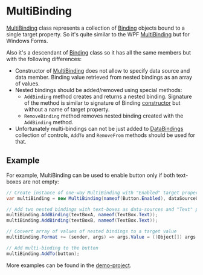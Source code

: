 # MultiBinding

[MultiBinding] class represents a collection of [Binding] objects bound to a single target property.
So it's quite similar to the WPF [MultiBinding][wpf-multibinding] but for Windows Forms.

Also it's a descendant of [Binding] class so it has all the same members but with the following differences:
* Constructor of [MultiBinding] does not allow to specify data source and data member.
Binding value retrieved from nested bindings as an array of values.
* Nested bindings should be added/removed using special methods:
  * `AddBinding` method creates and returns a nested binding.
  Signature of the method is similar to signature of Binding [constructor][binding-constructor] but without a name of target property.
  * `RemoveBinding` method removes nested binding created with the `AddBinding` method.
* Unfortunately multi-bindings can not be just added to [DataBindings] collection of controls,
`AddTo` and `RemoveFrom` methods should be used for that.

## Example

For example, MultiBinding can be used to enable button only if both text-boxes are not empty:
```csharp
// Create instance of one-way MultiBinding with "Enabled" target property
var multiBinding = new MultiBinding(nameof(Button.Enabled), dataSourceUpdateMode: DataSourceUpdateMode.Never);

// Add two nested bindings with text-boxes as data-sources and "Text" property as a data-member
multiBinding.AddBinding(textBoxA, nameof(TextBox.Text));
multiBinding.AddBinding(textBoxB, nameof(TextBox.Text));

// Convert array of values of nested bindings to a target value
multiBinding.Format += (sender, args) => args.Value = ((Object[]) args.Value).Cast<String>().All(value => !String.IsNullOrEmpty(value));

// Add multi-binding to the button
multiBinding.AddTo(button);
```

More examples can be found in the [demo-project](demos/WindowsFormsApp).

[binding]: https://docs.microsoft.com/en-us/dotnet/api/system.windows.forms.binding
[binding-constructor]: https://docs.microsoft.com/en-us/dotnet/api/system.windows.forms.binding.-ctor#System_Windows_Forms_Binding__ctor_System_String_System_Object_System_String_System_Boolean_System_Windows_Forms_DataSourceUpdateMode_System_Object_System_String_System_IFormatProvider_
[databindings]: https://docs.microsoft.com/en-us/dotnet/api/system.windows.forms.control.databindings
[wpf-multibinding]: https://docs.microsoft.com/en-us/dotnet/api/system.windows.data.multibinding
[multibinding]: src/MultiBinding/MultiBinding.cs